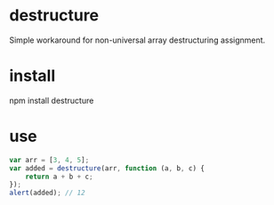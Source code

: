 destructure
===========

Simple workaround for non-universal array destructuring assignment.

install
=======
npm install destructure

use
===

```javascript
var arr = [3, 4, 5];
var added = destructure(arr, function (a, b, c) {
    return a + b + c;
});
alert(added); // 12
```
